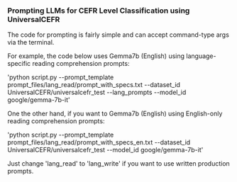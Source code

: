 ### Prompting LLMs for CEFR Level Classification using UniversalCEFR

The code for prompting is fairly simple and can accept command-type args via the terminal.

For example, the code below uses Gemma7b (English) using language-specific reading comprehension prompts:

'python script.py --prompt_template prompt_files/lang_read/prompt_with_specs.txt --dataset_id UniversalCEFR/universalcefr_test --lang_prompts --model_id google/gemma-7b-it'

One the other hand, if you want to Gemma7b (English) using English-only reading comprehension prompts:

'python script.py --prompt_template prompt_files/lang_read/prompt_with_specs_en.txt --dataset_id UniversalCEFR/universalcefr_test --model_id google/gemma-7b-it'

Just change 'lang_read' to 'lang_write' if you want to use written production prompts.
